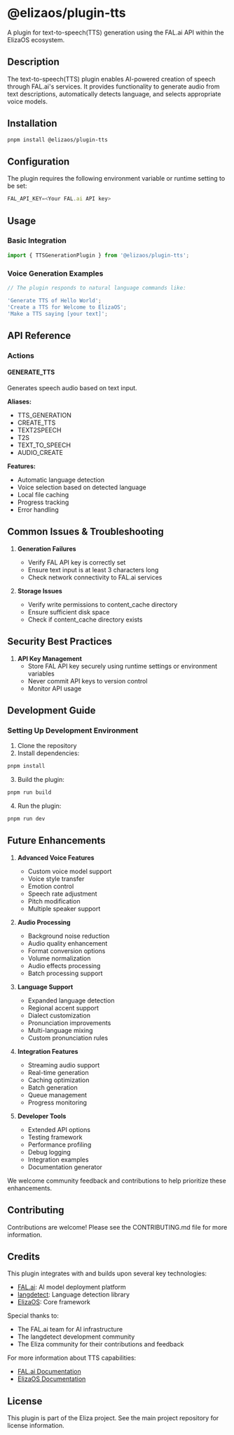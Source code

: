 # @elizaos/plugin-tts

A plugin for text-to-speech(TTS) generation using the FAL.ai API within the ElizaOS ecosystem.

## Description

The text-to-speech(TTS) plugin enables AI-powered creation of speech through FAL.ai's services. It provides functionality to generate audio from text descriptions, automatically detects language, and selects appropriate voice models.

## Installation

```bash
pnpm install @elizaos/plugin-tts
```

## Configuration

The plugin requires the following environment variable or runtime setting to be set:

```typescript
FAL_API_KEY=<Your FAL.ai API key>
```

## Usage

### Basic Integration

```typescript
import { TTSGenerationPlugin } from '@elizaos/plugin-tts';
```

### Voice Generation Examples

```typescript
// The plugin responds to natural language commands like:

'Generate TTS of Hello World';
'Create a TTS for Welcome to ElizaOS';
'Make a TTS saying [your text]';
```

## API Reference

### Actions

#### GENERATE_TTS

Generates speech audio based on text input.

**Aliases:**

- TTS_GENERATION
- CREATE_TTS
- TEXT2SPEECH
- T2S
- TEXT_TO_SPEECH
- AUDIO_CREATE

**Features:**

- Automatic language detection
- Voice selection based on detected language
- Local file caching
- Progress tracking
- Error handling

## Common Issues & Troubleshooting

1. **Generation Failures**

   - Verify FAL API key is correctly set
   - Ensure text input is at least 3 characters long
   - Check network connectivity to FAL.ai services

2. **Storage Issues**
   - Verify write permissions to content_cache directory
   - Ensure sufficient disk space
   - Check if content_cache directory exists

## Security Best Practices

1. **API Key Management**
   - Store FAL API key securely using runtime settings or environment variables
   - Never commit API keys to version control
   - Monitor API usage

## Development Guide

### Setting Up Development Environment

1. Clone the repository
2. Install dependencies:

```bash
pnpm install
```

3. Build the plugin:

```bash
pnpm run build
```

4. Run the plugin:

```bash
pnpm run dev
```

## Future Enhancements

1. **Advanced Voice Features**

   - Custom voice model support
   - Voice style transfer
   - Emotion control
   - Speech rate adjustment
   - Pitch modification
   - Multiple speaker support

2. **Audio Processing**

   - Background noise reduction
   - Audio quality enhancement
   - Format conversion options
   - Volume normalization
   - Audio effects processing
   - Batch processing support

3. **Language Support**

   - Expanded language detection
   - Regional accent support
   - Dialect customization
   - Pronunciation improvements
   - Multi-language mixing
   - Custom pronunciation rules

4. **Integration Features**

   - Streaming audio support
   - Real-time generation
   - Caching optimization
   - Batch generation
   - Queue management
   - Progress monitoring

5. **Developer Tools**
   - Extended API options
   - Testing framework
   - Performance profiling
   - Debug logging
   - Integration examples
   - Documentation generator

We welcome community feedback and contributions to help prioritize these enhancements.

## Contributing

Contributions are welcome! Please see the CONTRIBUTING.md file for more information.

## Credits

This plugin integrates with and builds upon several key technologies:

- [FAL.ai](https://fal.ai/): AI model deployment platform
- [langdetect](https://github.com/wooorm/franc): Language detection library
- [ElizaOS](https://elizaos.com): Core framework

Special thanks to:

- The FAL.ai team for AI infrastructure
- The langdetect development community
- The Eliza community for their contributions and feedback

For more information about TTS capabilities:

- [FAL.ai Documentation](https://fal.ai/docs)
- [ElizaOS Documentation](https://elizaos.github.io/eliza/)

## License

This plugin is part of the Eliza project. See the main project repository for license information.
